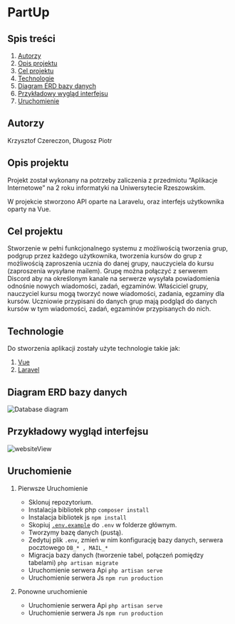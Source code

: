 # PartUp
## Spis treści

1. [Autorzy](https://github.com/kczereczon/Partup/blob/master/README.md#autorzy)
1. [Opis projektu](https://github.com/kczereczon/Partup/blob/master/README.md#opis-projektu)
1. [Cel projektu](https://github.com/kczereczon/Partup/blob/master/README.md#cel-projektu)
1. [Technologie](https://github.com/kczereczon/Partup/blob/master/README.md#cel-projektu)
1. [Diagram ERD bazy danych](https://github.com/kczereczon/Partup/blob/master/README.md#diagram-erd-bazy-danych)
1. [Przykładowy wygląd interfejsu](https://github.com/kczereczon/Partup/blob/master/README.md#przyk%C5%82adowy-wygl%C4%85d-interfejsu)
1. [Uruchomienie](https://github.com/kczereczon/Partup/blob/master/README.md#uruchomienie)

## Autorzy
Krzysztof Czereczon, Długosz Piotr
## Opis projektu
Projekt został wykonany na potrzeby zaliczenia z przedmiotu “Aplikacje Internetowe” na 2 roku informatyki na Uniwersytecie Rzeszowskim.

W projekcie stworzono API oparte na Laravelu, oraz interfejs użytkownika oparty na Vue.

## Cel projektu
Stworzenie w pełni funkcjonalnego systemu z możliwością tworzenia grup, podgrup przez każdego użytkownika, tworzenia kursów do grup z możliwością zaproszenia ucznia do danej grupy, nauczyciela do kursu (zaproszenia wysyłane mailem). Grupę można połączyć z serwerem Discord aby na określonym kanale na serwerze wysyłała powiadomienia odnośnie nowych wiadomości, zadań, egzaminów. Właściciel grupy, nauczyciel kursu mogą tworzyć nowe wiadomości, zadania, egzaminy dla kursów. Uczniowie przypisani do danych grup mają podgląd do danych kursów w tym wiadomości, zadań, egzaminów przypisanych do nich.

## Technologie
Do stworzenia aplikacji zostały użyte technologie takie jak:
1. [Vue](https://github.com/vuejs/vue)
1. [Laravel](https://github.com/laravel/laravel)

## Diagram ERD bazy danych
![Database diagram](https://i.imgur.com/jaeeNFj.png)

## Przykładowy wygląd interfejsu
![websiteView](https://i.imgur.com/CJe1EhC.png)

## Uruchomienie
1. Pierwsze Uruchomienie
     * Sklonuj repozytorium.
     * Instalacja bibliotek php ```composer install```
     * Instalacja bibliotek js ```npm install```
     * Skopiuj [```.env.example```](https://github.com/kczereczon/Partup/blob/master/.env.example) do ```.env``` w folderze głównym.
     * Tworzymy bazę danych (pustą).
     * Zedytuj plik ```.env```, zmień w nim konfigurację bazy danych, serwera pocztowego ```DB_* , MAIL_*```
     * Migracja bazy danych (tworzenie tabel, połączeń pomiędzy tabelami) ```php artisan migrate```   
     * Uruchomienie serwera Api ```php artisan serve```
     * Uruchomienie serwera Js ```npm run production```
        
2. Ponowne uruchomienie
     * Uruchomienie serwera Api ```php artisan serve```
     * Uruchomienie serwera Js ```npm run production```
